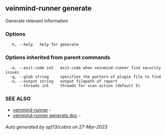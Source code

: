 ## veinmind-runner generate

Generate relevant information

### Options

```
  -h, --help   help for generate
```

### Options inherited from parent commands

```
  -e, --exit-code int   exit-code when veinmind-runner find security issues
  -g, --glob string     specifies the pattern of plugin file to find
  -o, --output string   output filepath of report
      --threads int     threads for scan action (default 5)
```

### SEE ALSO

* [veinmind-runner](veinmind-runner.md)	 - 
* [veinmind-runner generate doc](veinmind-runner_generate_doc.md)	 - 

###### Auto generated by spf13/cobra on 27-Mar-2023

